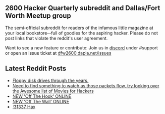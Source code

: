 ## 2600 Hacker Quarterly subreddit and Dallas/Fort Worth Meetup group
The semi-official subreddit for readers of the infamous little magazine at your local bookstore--full of goodies for the aspiring hacker. Please do not post links that violate the reddit's user agreement.

Want to see a new feature or contribute: 
Join us in [discord](https://dfw2600.dapla.net/chat) under #support or open an issue ticket at [dfw2600.dapla.net/issues](https://dfw2600.dapla.net/issues)

## Latest Reddit Posts
<!-- BLOG-POST-LIST:START -->
- [Floppy disk drives through the years.](https://www.reddit.com/r/2600/comments/1b03mth/floppy_disk_drives_through_the_years/)
- [Need to find something to watch as those packets flow, try looking over the Awesome list of Movies for Hackers](https://www.reddit.com/r/2600/comments/1ayfy9s/need_to_find_something_to_watch_as_those_packets/)
- [NEW 'Off The Hook' ONLINE](https://2600.com/hook/21-02-2024)
- [NEW 'Off The Wall' ONLINE](https://2600.com/wall/20-02-2024)
- [!31337 Hax](https://www.reddit.com/r/2600/comments/1avvuag/31337_hax/)
<!-- BLOG-POST-LIST:END -->
